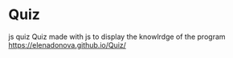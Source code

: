 # Quiz
js quiz
Quiz made with js to display the knowlrdge of the program
https://elenadonova.github.io/Quiz/
